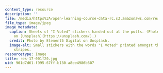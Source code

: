 ```yaml
---
content_type: resource
description: ''
file: /media/https%3A/open-learning-course-data-rc.s3.amazonaws.com/res-17-001-mit-election-data-science-lab-fall-2020/961d7d61f99567ffb130a8ee4986b607_res-17-001f20.jpg
file_type: image/jpeg
image_metadata:
  caption: Sheets of "I Voted" stickers handed out at the polls. (Photo by [Element5Digital](https://unsplash.com/photos/ls8Kc0P9hAA)
    on [Unsplash](https://unsplash.com/).)
  credit: Photo by Element5 Digital on Unsplash.
  image-alt: Small stickers with the words "I Voted" printed amongst the stars and
    stripes.
resourcetype: Image
title: res-17-001f20.jpg
uid: 961d7d61-f995-67ff-b130-a8ee4986b607
---
```

